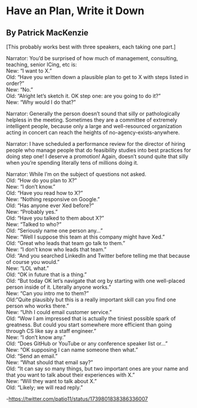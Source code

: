 # Have an Plan, Write it Down
## By Patrick MacKenzie    
    
[This probably works best with three speakers, each taking one part.]    
    
Narrator: You’d be surprised of how much of management, consulting, teaching, senior ICing, etc is:     
New: “I want to X.”     
Old: “Have you written down a plausible plan to get to X with steps listed in order?”     
New: “No.”     
Old: “Alright let’s sketch it. OK step one: are you going to do it?”     
New: “Why would I do that?”    
    
Narrator: Generally the person doesn’t sound that silly or pathologically helpless in the meeting. Sometimes they are a committee of extremely intelligent people, because only a large and well-resourced organization acting in concert can reach the heights of no-agency-exists-anywhere.    
    
Narrator: I have scheduled a performance review for the director of hiring people who manage people that do feasibility studies into best practices for doing step one! I deserve a promotion! Again, doesn’t sound quite that silly when you’re spending literally tens of millions doing it.    
    
Narrator: While I’m on the subject of questions not asked.     
Old: “How do you plan to X?”     
New: “I don’t know.”     
Old: “Have you read how to X?”     
New: “Nothing responsive on Google.”     
Old: “Has anyone ever Xed before?”     
New: “Probably yes.”     
Old: “Have you talked to them about X?”     
New: “Talked to who?”     
Old: “Seriously name one person any…”    
New: “Well I suppose this team at this company might have Xed.”     
Old: “Great who leads that team go talk to them.”     
New: “I don’t know who leads that team.”     
Old: “And you searched LinkedIn and Twitter before telling me that because of course you would.”     
New: “LOL what.”     
Old: “OK in future that is a thing.”    
Old: “But today OK let’s navigate that org by starting with one well-placed person inside of it. Literally anyone works.”     
New: “Can you intro me to them?”     
Old:“Quite plausibly but this is a really important skill can you find one person who works there.”     
New: “Uhh I could email customer service.”    
Old: “Wow I am impressed that is actually the tiniest possible spark of greatness. But could you start somewhere more efficient than going through CS like say a staff engineer.”     
New: “I don’t know any.”     
Old: “Does GitHub or YouTube or any conference speaker list or…”    
New: “OK supposing I can name someone then what.”     
Old: “Send an email.”     
New: “What should that email say?”     
Old: “It can say so many things, but two important ones are your name and that you want to talk about their experiences with X.”     
New: “Will they want to talk about X.”     
Old: “Likely; we will read reply.”    
    
-https://twitter.com/patio11/status/1739801838386336007